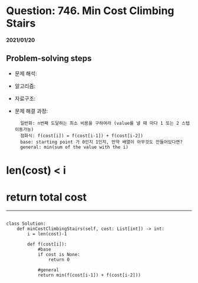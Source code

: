 # Question: 746. Min Cost Climbing Stairs
#### 2021/01/20


## Problem-solving steps
* 문제 해석: 
* 알고리즘: 
* 자료구조: 
* 문제 해결 과정: 


        일반화: n번째 도달하는 최소 비용을 구하여라 (value를 낼 때 마다 1 또는 2 스텝 이동가능)
        점화식: f(cost[i]) = f(cost[i-1]) + f(cost[i-2])
        base: starting point 가 0인지 1인지, 만약 배열이 아무것도 안들어있다면? 
        general: min(sum of the value with the i)
            
            
            
#         len(cost) < i 
#         return total cost 
     
    
    



---

```python3

class Solution:
    def minCostClimbingStairs(self, cost: List[int]) -> int:
        i = len(cost)-1
        
        def f(cost[i]):
            #base
            if cost is None:
                return 0
            
            #general
            return min(f(cost[i-1]) + f(cost[i-2]))

```
